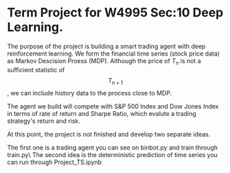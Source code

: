 # Term Project for W4995 Sec:10 Deep Learning. 
The purpose of the project is building a smart trading agent with deep reinforcement learning. We form the financial time series (stock price data) as Markov Descision Proess (MDP). Although the price of $T_{n}$ is not a sufficient statistic of $$T_{n+1}$$, we can include history data to the process close to MDP.

The agent we build will compete with S&P 500 Index and Dow Jones Index in terms of rate of return and Sharpe Ratio, which evalute a trading strategy's return and risk.

At this point, the project is not finished and develop two separate ideas.

The first one is a trading agent you can see on binbot.py and train through train.py\\
The second idea is the deterministic prediction of time series you can run through Project_TS.ipynb

